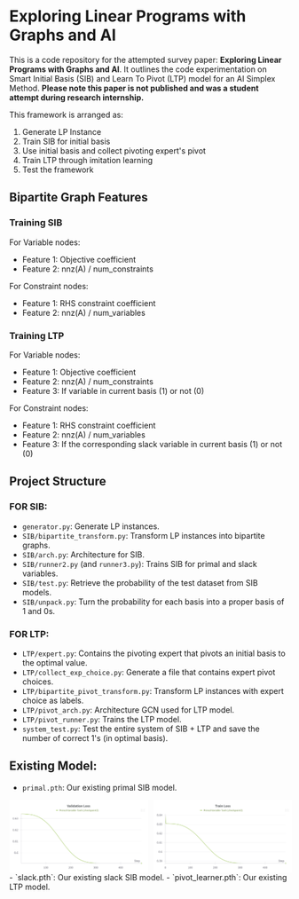 # Exploring Linear Programs with Graphs and AI

This is a code repository for the attempted survey paper: **Exploring Linear Programs with Graphs and AI**. It outlines the code experimentation on Smart Initial Basis (SIB) and Learn To Pivot (LTP) model for an AI Simplex Method. **Please note this paper is not published and was a student attempt during research internship.**

This framework is arranged as:
1. Generate LP Instance
2. Train SIB for initial basis
3. Use initial basis and collect pivoting expert's pivot
4. Train LTP through imitation learning
5. Test the framework

## Bipartite Graph Features

### Training SIB
For Variable nodes:
- Feature 1: Objective coefficient
- Feature 2: nnz(A) / num_constraints

For Constraint nodes:
- Feature 1: RHS constraint coefficient
- Feature 2: nnz(A) / num_variables

### Training LTP
For Variable nodes:
- Feature 1: Objective coefficient
- Feature 2: nnz(A) / num_constraints
- Feature 3: If variable in current basis (1) or not (0)

For Constraint nodes:
- Feature 1: RHS constraint coefficient
- Feature 2: nnz(A) / num_variables
- Feature 3: If the corresponding slack variable in current basis (1) or not (0)

## Project Structure

### FOR SIB:
- `generator.py`: Generate LP instances.
- `SIB/bipartite_transform.py`: Transform LP instances into bipartite graphs.
- `SIB/arch.py`: Architecture for SIB.
- `SIB/runner2.py` (and `runner3.py`): Trains SIB for primal and slack variables.
- `SIB/test.py`: Retrieve the probability of the test dataset from SIB models.
- `SIB/unpack.py`: Turn the probability for each basis into a proper basis of 1 and 0s.

### FOR LTP:
- `LTP/expert.py`: Contains the pivoting expert that pivots an initial basis to the optimal value.
- `LTP/collect_exp_choice.py`: Generate a file that contains expert pivot choices.
- `LTP/bipartite_pivot_transform.py`: Transform LP instances with expert choice as labels.
- `LTP/pivot_arch.py`: Architecture GCN used for LTP model.
- `LTP/pivot_runner.py`: Trains the LTP model.
- `system_test.py`: Test the entire system of SIB + LTP and save the number of correct 1's (in optimal basis).

## Existing Model:
- `primal.pth`: Our existing primal SIB model.
<div style="display: flex; justify-content: space-between;">
  <img src="https://github.com/boomer3boom/Exploring-Linear-Programs-with-Graphs-and-AI/blob/main/Images/SIB%20Primal/validation.png" alt="Validation Plot" width="250" style="margin-right: 10px;"/>
  <img src="https://github.com/boomer3boom/Exploring-Linear-Programs-with-Graphs-and-AI/blob/main/Images/SIB%20Primal/train.png" alt="Train Plot" width="250"/>
</div>
- `slack.pth`: Our existing slack SIB model.
- `pivot_learner.pth`: Our existing LTP model.
